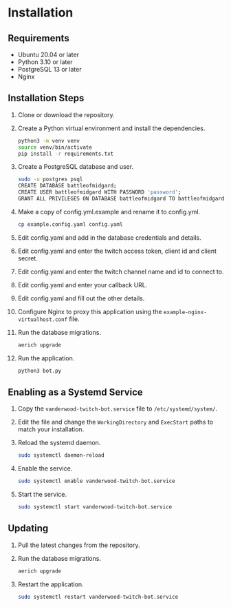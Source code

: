 # Installation

## Requirements

* Ubuntu 20.04 or later
* Python 3.10 or later
* PostgreSQL 13 or later
* Nginx

## Installation Steps

1. Clone or download the repository.

1. Create a Python virtual environment and install the dependencies.

    ``` bash
    python3 -m venv venv
    source venv/bin/activate
    pip install -r requirements.txt
    ```

1. Create a PostgreSQL database and user.

    ``` bash
    sudo -u postgres psql
    CREATE DATABASE battleofmidgard;
    CREATE USER battleofmidgard WITH PASSWORD 'password';
    GRANT ALL PRIVILEGES ON DATABASE battleofmidgard TO battleofmidgard;
    ```

1. Make a copy of config.yml.example and rename it to config.yml.

    ``` bash
    cp example.config.yaml config.yaml
    ```

1. Edit config.yaml and add in the database credentials and details.

1. Edit config.yaml and enter the twitch access token, client id and client secret.

1. Edit config.yaml and enter the twitch channel name and id to connect to.

1. Edit config.yaml and enter your callback URL.

1. Edit config.yaml and fill out the other details.

1. Configure Nginx to proxy this application using the `example-nginx-virtualhost.conf` file.

1. Run the database migrations.

    ``` bash
    aerich upgrade
    ```

1. Run the application.

    ``` bash
    python3 bot.py
    ```

## Enabling as a Systemd Service

1. Copy the `vanderwood-twitch-bot.service` file to `/etc/systemd/system/`.

1. Edit the file and change the `WorkingDirectory` and `ExecStart` paths to match your installation.

1. Reload the systemd daemon.

    ``` bash
    sudo systemctl daemon-reload
    ```

1. Enable the service.

    ``` bash
    sudo systemctl enable vanderwood-twitch-bot.service
    ```

1. Start the service.

    ``` bash
    sudo systemctl start vanderwood-twitch-bot.service
    ```

## Updating

1. Pull the latest changes from the repository.

1. Run the database migrations.

    ``` bash
    aerich upgrade
    ```

1. Restart the application.

    ``` bash
    sudo systemctl restart vanderwood-twitch-bot.service
    ```